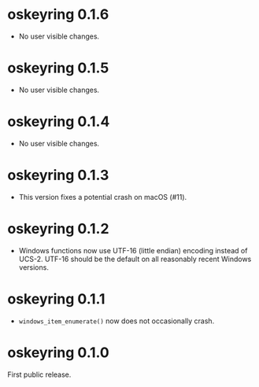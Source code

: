 # oskeyring 0.1.6

* No user visible changes.

# oskeyring 0.1.5

* No user visible changes.

# oskeyring 0.1.4

* No user visible changes.

# oskeyring 0.1.3

* This version fixes a potential crash on macOS (#11).

# oskeyring 0.1.2

* Windows functions now use UTF-16 (little endian) encoding instead
  of UCS-2. UTF-16 should be the default on all reasonably recent
  Windows versions.

# oskeyring 0.1.1

* `windows_item_enumerate()` now does not occasionally crash.

# oskeyring 0.1.0

First public release.
